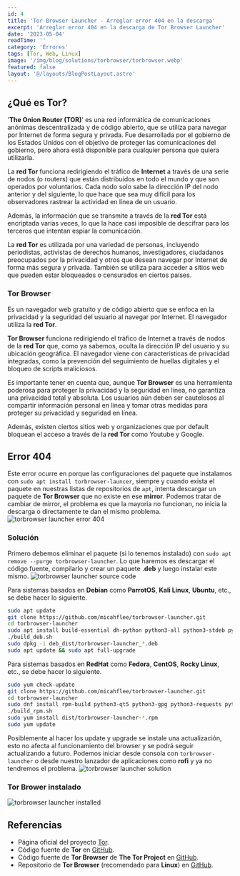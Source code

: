```yaml
---
id: 4
title: 'Tor Browser Launcher - Arreglar error 404 en la descarga'
excerpt: 'Arreglar error 404 en la descarga de Tor Browser Launcher'
date: '2023-05-04'
readTime: ''
category: 'Errores'
tags: [Tor, Web, Linux]
image: '/img/blog/solutions/torbrowser/torbrowser.webp'
featured: false
layout: '@/layouts/BlogPostLayout.astro'
---
```


## ¿Qué es Tor?

'**The Onion Router (TOR)**' es una red informática de comunicaciones anónimas descentralizada y de código abierto, que se utiliza para navegar por Internet de forma segura y privada. Fue desarrollada por el gobierno de los Estados Unidos con el objetivo de proteger las comunicaciones del gobierno, pero ahora está disponible para cualquier persona que quiera utilizarla.

La **red Tor** funciona redirigiendo el tráfico de **Internet** a través de una serie de nodos (o routers) que están distribuidos en todo el mundo y que son operados por voluntarios. Cada nodo solo sabe la dirección IP del nodo anterior y del siguiente, lo que hace que sea muy difícil para los observadores rastrear la actividad en línea de un usuario.

Además, la información que se transmite a través de la **red Tor** está encriptada varias veces, lo que la hace casi imposible de descifrar para los terceros que intentan espiar la comunicación.

La **red Tor** es utilizada por una variedad de personas, incluyendo periodistas, activistas de derechos humanos, investigadores, ciudadanos preocupados por la privacidad y otros que desean navegar por Internet de forma más segura y privada. También se utiliza para acceder a sitios web que pueden estar bloqueados o censurados en ciertos países.

### Tor Browser

Es un navegador web gratuito y de código abierto que se enfoca en la privacidad y la seguridad del usuario al navegar por Internet. El navegador utiliza la **red Tor**.

**Tor Browser** funciona redirigiendo el tráfico de Internet a través de nodos de la **red Tor** que, como ya sabemos, oculta la dirección IP del usuario y su ubicación geográfica. El navegador viene con características de privacidad integradas, como la prevención del seguimiento de huellas digitales y el bloqueo de scripts maliciosos.

Es importante tener en cuenta que, aunque **Tor Browser** es una herramienta poderosa para proteger la privacidad y la seguridad en línea, no garantiza una privacidad total y absoluta. Los usuarios aún deben ser cautelosos al compartir información personal en línea y tomar otras medidas para proteger su privacidad y seguridad en línea.

Además, existen ciertos sitios web y organizaciones que por default bloquean el acceso a través de la **red Tor** como Youtube y Google.

## Error 404

Este error ocurre en porque las configuraciones del paquete que instalamos con `sudo apt install torbrowser-launcer`, siempre y cuando exista el paquete en nuestras listas de repositorios de `apt`, intenta descargar un paquete de **Tor Browser** que no existe en ese **mirror**. Podemos tratar de cambiar de mirror, el problema es que la mayoria no funcionan, no inicia la descarga o directamente te dan el mismo problema.
![torbrowser launcher error 404](/img/blog/solutions/torbrowser/error404.webp)

### Solución

Primero debemos eliminar el paquete (si lo tenemos instalado) con `sudo apt remove --purge torbrowser-launcher`. Lo que haremos es descargar el código fuente, compilarlo y crear un paquete **.deb** y luego instalar este mismo.
![torbrowser launcher source code](/img/blog/solutions/torbrowser/source-code.webp)

Para sistemas basados en **Debian** como **ParrotOS**, **Kali Linux**, **Ubuntu**, etc., se debe hacer lo siguiente.

```bash
sudo apt update
git clone https://github.com/micahflee/torbrowser-launcher.git
cd torbrowser-launcher
sudo apt install build-essential dh-python python3-all python3-stdeb python3-pyqt5 python3-gpg python3-requests python3-socks python3-packaging gnupg2 tor
./build_deb.sh
sudo dpkg -i deb_dist/torbrowser-launcher_*.deb
sudo apt update && sudo apt full-upgrade
```

Para sistemas basados en **RedHat** como **Fedora**, **CentOS**, **Rocky Linux**, etc., se debe hacer lo siguiente.

```bash
sudo yum check-update
git clone https://github.com/micahflee/torbrowser-launcher.git
cd torbrowser-launcher
sudo dnf install rpm-build python3-qt5 python3-gpg python3-requests python3-pysocks python3-packaging gnupg2 tor
./build_rpm.sh
sudo yum install dist/torbrowser-launcher-*.rpm
sudo yum update
```

Posiblemente al hacer los update y upgrade se instale una actualización, esto no afecta al funcionamiento del browser y se podrá seguir actualizando a futuro. Podemos iniciar desde consola con `torbrowser-launcher` o desde nuestro lanzador de aplicaciones como **rofi** y ya no tendremos el problema.
![torbrowser launcher solution](/img/blog/solutions/torbrowser/solved.webp)

### Tor Brower instalado

![torbrowser launcher installed](/img/blog/solutions/torbrowser/installed.webp)

## Referencias

* Página oficial del proyecto [Tor](https://www.torproject.org/es/).
* Código fuente de **Tor** en [GitHub](https://github.com/torproject/tor).
* Código fuente de **Tor Browser** de **The Tor Project** en [GitHub](https://github.com/micahflee/torbrowser-launcher).
* Repositorio de **Tor Browser** (recomendado para **Linux**) en [GitHub](https://github.com/torproject/torbrowser-releases).
